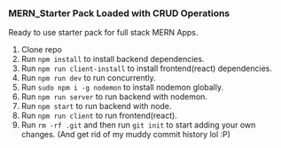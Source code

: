 ### MERN_Starter Pack Loaded with CRUD Operations
 Ready to use starter pack for full stack MERN Apps.
 1) Clone repo
 2) Run `npm install` to install backend dependencies.
 3) Run `npm run client-install` to install frontend(react) dependencies.
 4) Run `npm run dev` to run concurrently.
 5) Run `sudo npm i -g nodemon` to install nodemon globally.
 5) Run `npm run server` to run backend with nodemon.
 6) Run `npm start` to run backend with node.
 7) Run `npm run client` to run frontend(react).
 8) Run `rm -rf .git` and then run `git init` to start adding your own changes. (And get rid of my muddy commit history lol :P)
